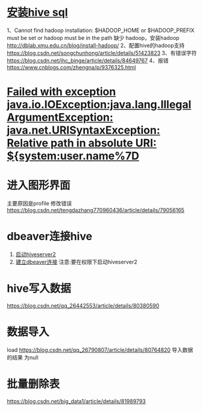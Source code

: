 # [安装hive sql](https://www.cnblogs.com/dxxblog/p/8193967.html)
1、Cannot find hadoop installation: $HADOOP_HOME or $HADOOP_PREFIX must be set or hadoop must be in the path
缺少 hadoop，安装hadoop
http://dblab.xmu.edu.cn/blog/install-hadoop/
2、配置hive的hadoop支持
https://blog.csdn.net/songchunhong/article/details/51423823
3、有错误字符
https://blog.csdn.net/jhc_binge/article/details/84649767
4、报错
https://www.cnblogs.com/zhengna/p/9376325.html

# [Failed with exception java.io.IOException:java.lang.IllegalArgumentException: java.net.URISyntaxException: Relative path in absolute URI: ${system:user.name%7D](https://blog.csdn.net/wodedipang_/article/details/72720257)

# 进入图形界面
主要原因是profile 修改错误
https://blog.csdn.net/tengdazhang770960436/article/details/79056165

# dbeaver连接hive
1. [启动hiveserver2](https://my.oschina.net/u/2000675/blog/869508) 
2. [建立dbeaver连接](https://www.cnblogs.com/bugsbunny/p/7016019.html)
注意:要在权限下启动hiveserver2

# hive写入数据
https://blog.csdn.net/qq_26442553/article/details/80380590

# 数据导入
load
https://blog.csdn.net/qq_26790807/article/details/80764820
导入数据的结果 为null

# 批量删除表
https://blog.csdn.net/big_data1/article/details/81989793
